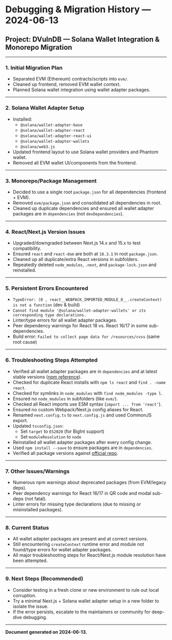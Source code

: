 # Debugging & Migration History — 2024-06-13

## Project: DVulnDB — Solana Wallet Integration & Monorepo Migration

---

### 1. **Initial Migration Plan**
- Separated EVM (Ethereum) contracts/scripts into `evm/`.
- Cleaned up frontend, removed EVM wallet context.
- Planned Solana wallet integration using wallet adapter packages.

---

### 2. **Solana Wallet Adapter Setup**
- Installed:
  - `@solana/wallet-adapter-base`
  - `@solana/wallet-adapter-react`
  - `@solana/wallet-adapter-react-ui`
  - `@solana/wallet-adapter-wallets`
  - `@solana/web3.js`
- Updated frontend layout to use Solana wallet providers and Phantom wallet.
- Removed all EVM wallet UI/components from the frontend.

---

### 3. **Monorepo/Package Management**
- Decided to use a single root `package.json` for all dependencies (frontend + EVM).
- Removed `evm/package.json` and consolidated all dependencies in root.
- Cleaned up duplicate dependencies and ensured all wallet adapter packages are in `dependencies` (not `devDependencies`).

---

### 4. **React/Next.js Version Issues**
- Upgraded/downgraded between Next.js 14.x and 15.x to test compatibility.
- Ensured `react` and `react-dom` are both at `18.3.1` in root `package.json`.
- Cleaned up all duplicate/extra React versions in subfolders.
- Repeatedly deleted `node_modules`, `.next`, and `package-lock.json` and reinstalled.

---

### 5. **Persistent Errors Encountered**
- `TypeError: (0 , react__WEBPACK_IMPORTED_MODULE_0__.createContext) is not a function` (dev & build)
- `Cannot find module '@solana/wallet-adapter-wallets' or its corresponding type declarations.`
- Linter/type errors for all wallet adapter packages.
- Peer dependency warnings for React 18 vs. React 16/17 in some sub-dependencies.
- Build error: `Failed to collect page data for /resources/cvss` (same root cause)

---

### 6. **Troubleshooting Steps Attempted**
- Verified all wallet adapter packages are in `dependencies` and at latest stable versions ([npm reference](https://www.npmjs.com/package/@solana/wallet-adapter-react)).
- Checked for duplicate React installs with `npm ls react` and `find . -name react`.
- Checked for symlinks in `node_modules` with `find node_modules -type l`.
- Ensured no `node_modules` in subfolders (like `evm/`).
- Checked all React imports use ESM syntax (`import ... from 'react'`).
- Ensured no custom Webpack/Next.js config aliases for React.
- Renamed `next.config.ts` to `next.config.js` and used CommonJS export.
- Updated `tsconfig.json`:
  - Set `target` to `ES2020` (for BigInt support)
  - Set `moduleResolution` to `node`
- Reinstalled all wallet adapter packages after every config change.
- Used `npm install --save` to ensure packages are in `dependencies`.
- Verified all package versions against [official repo](https://github.com/anza-xyz/wallet-adapter).

---

### 7. **Other Issues/Warnings**
- Numerous npm warnings about deprecated packages (from EVM/legacy deps).
- Peer dependency warnings for React 16/17 in QR code and modal sub-deps (not fatal).
- Linter errors for missing type declarations (due to missing or misinstalled packages).

---

### 8. **Current Status**
- All wallet adapter packages are present and at correct versions.
- Still encountering `createContext` runtime error and module not found/type errors for wallet adapter packages.
- All major troubleshooting steps for React/Next.js module resolution have been attempted.

---

### 9. **Next Steps (Recommended)**
- Consider testing in a fresh clone or new environment to rule out local corruption.
- Try a minimal Next.js + Solana wallet adapter setup in a new folder to isolate the issue.
- If the error persists, escalate to the maintainers or community for deep-dive debugging.

---

**Document generated on 2024-06-13.** 